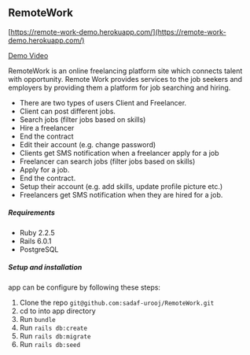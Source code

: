 
## RemoteWork
 
[https://remote-work-demo.herokuapp.com/](https://remote-work-demo.herokuapp.com/)

[Demo Video]()

RemoteWork is an online freelancing platform site which connects talent with opportunity. Remote Work provides services to the job seekers and employers by providing them a platform for job searching and hiring.
* There are two types of users Client and Freelancer.
* Client can post different jobs.
* Search jobs (filter jobs based on skills)
* Hire a freelancer
* End the contract
* Edit their account (e.g. change password)
* Clients get SMS notification when a freelancer apply for a job
* Freelancer can search jobs (filter jobs based on skills)
* Apply for a job.
* End the contract.
* Setup their account (e.g. add skills, update profile picture etc.)
* Freelancers get SMS notification when they are hired for a job.


##### Requirements

* Ruby 2.2.5
* Rails 6.0.1
* PostgreSQL

##### Setup and installation
app can be configure by following these steps:
1. Clone the repo `git@github.com:sadaf-urooj/RemoteWork.git`
2. cd to into app directory
3. Run `bundle`
4. Run `rails db:create` 
5. Run `rails db:migrate`
6. Run `rails db:seed`